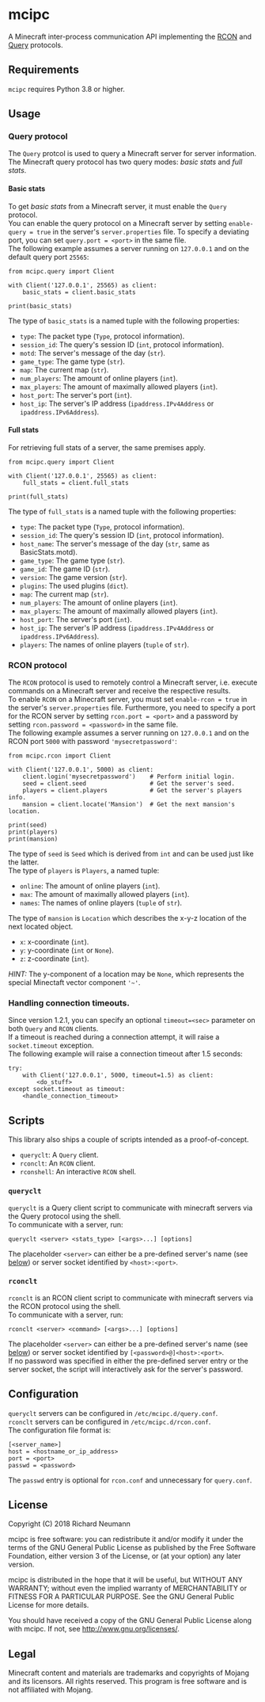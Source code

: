 # mcipc

A Minecraft inter-process communication API implementing the [RCON](http://wiki.vg/RCON) and [Query](http://wiki.vg/Query) protocols.

## Requirements
`mcipc` requires Python 3.8 or higher.

## Usage

### Query protocol
The `Query` protcol is used to query a Minecraft server for server information.  
The Minecraft query protocol has two query modes: *basic stats* and *full stats*.

#### Basic stats
To get *basic stats* from a Minecraft server, it must enable the `Query` protocol.  
You can enable the query protocol on a Minecraft server by setting `enable-query = true` in the server's `server.properties` file.
To specify a deviating port, you can set `query.port = <port>` in the same file.  
The following example assumes a server running on `127.0.0.1` and on the default query port `25565`:

    from mcipc.query import Client

    with Client('127.0.0.1', 25565) as client:
        basic_stats = client.basic_stats

    print(basic_stats)

The type of `basic_stats` is a named tuple with the following properties:

* `type`: The packet type (`Type`, protocol information).
* `session_id`: The query's session ID (`int`, protocol information).
* `motd`: The server's message of the day (`str`).
* `game_type`: The game type (`str`).
* `map`: The current map (`str`).
* `num_players`: The amount of online players (`int`).
* `max_players`: The amount of maximally allowed players (`int`).
* `host_port`: The server's port (`int`).
* `host_ip`: The server's IP address (`ipaddress.IPv4Address` or `ipaddress.IPv6Address`).

#### Full stats
For retrieving full stats of a server, the same premises apply.

    from mcipc.query import Client

    with Client('127.0.0.1', 25565) as client:
        full_stats = client.full_stats

    print(full_stats)

The type of `full_stats` is a named tuple with the following properties:

* `type`: The packet type (`Type`, protocol information).
* `session_id`: The query's session ID (`int`, protocol information).
* `host_name`: The server's message of the day (`str`, same as BasicStats.motd).
* `game_type`: The game type (`str`).
* `game_id`: The game ID (`str`).
* `version`: The game version (`str`).
* `plugins`: The used plugins (`dict`).
* `map`: The current map (`str`).
* `num_players`: The amount of online players (`int`).
* `max_players`: The amount of maximally allowed players (`int`).
* `host_port`: The server's port (`int`).
* `host_ip`: The server's IP address (`ipaddress.IPv4Address` or `ipaddress.IPv6Address`).
* `players`: The names of online players (`tuple` of `str`).

### RCON protocol
The `RCON` protocol is used to remotely control a Minecraft server, i.e. execute
commands on a Minecraft server and receive the respective results.  
To enable `RCON` on a Minecraft server, you must set `enable-rcon = true` in the
server's `server.properties` file.
Furthermore, you need to specify a port for the RCON server by setting `rcon.port = <port>`
and a password by setting `rcon.password = <password>` in the same file.  
The following example assumes a server running on `127.0.0.1` and on the RCON port `5000` with password `'mysecretpassword'`:

    from mcipc.rcon import Client

    with Client('127.0.0.1', 5000) as client:
        client.login('mysecretpassword')    # Perform initial login.
        seed = client.seed                  # Get the server's seed.
        players = client.players            # Get the server's players info.
        mansion = client.locate('Mansion')  # Get the next mansion's location.

    print(seed)
    print(players)
    print(mansion)


The type of `seed` is `Seed` which is derived from `int` and can be used just like the latter.  
The type of `players` is `Players`, a named tuple:

* `online`: The amount of online players (`int`).
* `max`: The amount of maximally allowed players (`int`).
* `names`: The names of online players (`tuple` of `str`).

The type of `mansion` is `Location` which describes the x-y-z location of the next located object.

* `x`: x-coordinate (`int`).
* `y`: y-coordinate (`int` or `None`).
* `z`: z-coordinate (`int`).

*HINT:* The y-component of a location may be `None`, which represents the special Minectaft vector component `'~'`.

### Handling connection timeouts.
Since version 1.2.1, you can specify an optional `timeout=<sec>` parameter on both `Query` and `RCON` clients.  
If a timeout is reached during a connection attempt, it will raise a `socket.timeout` exception.  
The following example will raise a connection timeout after 1.5 seconds:

    try:
        with Client('127.0.0.1', 5000, timeout=1.5) as client:
            <do_stuff>
    except socket.timeout as timeout:
        <handle_connection_timeout>

## Scripts
This library also ships a couple of scripts intended as a proof-of-concept.

* `queryclt`: A `Query` client.
* `rconclt`: An `RCON` client.
* `rconshell`: An interactive `RCON` shell.

### `queryclt`
`queryclt` is a Query client script to communicate with minecraft servers via the Query protocol using the shell.  
To communicate with a server, run:

    queryclt <server> <stats_type> [<args>...] [options]

The placeholder `<server>` can either be a pre-defined server's name (see [below](#Configuration)) or server socket identified by `<host>:<port>`.

### `rconclt`
`rconclt` is an RCON client script to communicate with minecraft servers via the RCON protocol using the shell.  
To communicate with a server, run:

    rconclt <server> <command> [<args>...] [options]
    
The placeholder `<server>` can either be a pre-defined server's name (see [below](#Configuration)) or server socket identified by `[<password>@]<host>:<port>`.\
If no password was specified in either the pre-defined server entry or the server socket, the script will interactively ask for the server's password.

## Configuration
`queryclt` servers can be configured in `/etc/mcipc.d/query.conf`.\
`rconclt` servers can be configured in `/etc/mcipc.d/rcon.conf`.\
The configuration file format is:

    [<server_name>]
    host = <hostname_or_ip_address>
    port = <port>
    passwd = <password>

The `passwd` entry is optional for `rcon.conf` and unnecessary for `query.conf`.

## License
Copyright (C) 2018 Richard Neumann <mail at richard dash neumann period de>

mcipc is free software: you can redistribute it and/or modify
it under the terms of the GNU General Public License as published by
the Free Software Foundation, either version 3 of the License, or
(at your option) any later version.

mcipc is distributed in the hope that it will be useful,
but WITHOUT ANY WARRANTY; without even the implied warranty of
MERCHANTABILITY or FITNESS FOR A PARTICULAR PURPOSE.  See the
GNU General Public License for more details.

You should have received a copy of the GNU General Public License
along with mcipc.  If not, see <http://www.gnu.org/licenses/>.


## Legal
Minecraft content and materials are trademarks and copyrights of
Mojang and its licensors. All rights reserved.
This program is free software and is not affiliated with Mojang.

